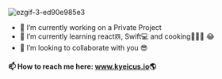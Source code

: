 
![ezgif-3-ed90e985e3](https://user-images.githubusercontent.com/53126629/152369560-4bd0ee56-9534-47a0-9885-2c44c002a563.gif)


- 🔭 I’m currently working on a Private Project
- 🌱 I’m currently learning react𝌔, Swift💻 and cooking🧑🏼‍🍳 😂
- 👯 I’m looking to collaborate with you 😎
#### 📫 How to reach me here: <a href="https://kyeicus.github.io" target="_blank">www.kyeicus.io</a>🌎
